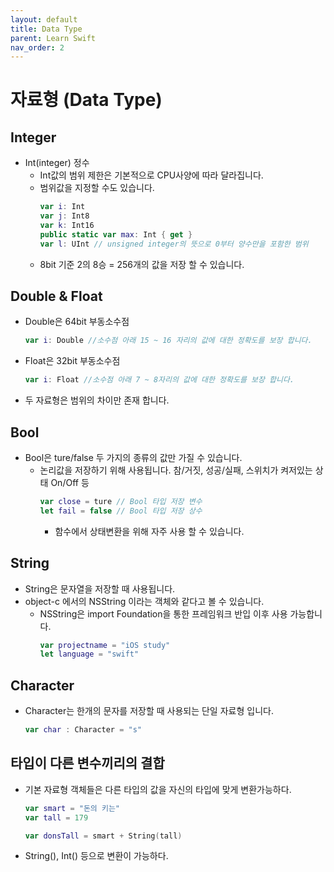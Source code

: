 ```yaml
---
layout: default
title: Data Type
parent: Learn Swift
nav_order: 2
---
```


# 자료형 (Data Type)

## Integer
* Int(integer) 정수
    * Int값의 범위 제한은 기본적으로 CPU사양에 따라 달라집니다.
    * 범위값을 지정할 수도 있습니다.
        ```swift
        var i: Int
        var j: Int8
        var k: Int16
        public static var max: Int { get }
        var l: UInt // unsigned integer의 뜻으로 0부터 양수만을 포함한 범위
        ```
    * 8bit 기준 2의 8승 = 256개의 값을 저장 할 수 있습니다.

## Double & Float
* Double은 64bit 부동소수점
    ```swift
    var i: Double //소수점 아래 15 ~ 16 자리의 값에 대한 정확도를 보장 합니다.
    ```
* Float은 32bit 부동소수점
    ```swift
    var i: Float //소수점 아래 7 ~ 8자리의 값에 대한 정확도를 보장 합니다.
    ```
* 두 자료형은 범위의 차이만 존재 합니다.

## Bool
* Bool은 ture/false 두 가지의 종류의 값만 가질 수 있습니다.
    * 논리값을 저장하기 위해 사용됩니다. 참/거짓, 성공/실패, 스위치가 켜저있는 상태 On/Off 등
        ```swift
        var close = ture // Bool 타입 저장 변수
        let fail = false // Bool 타입 저장 상수
        ```
        * 함수에서 상태변환을 위해 자주 사용 할 수 있습니다.

## String
* String은 문자열을 저장할 때 사용됩니다.
* object-c 에서의 NSString 이라는 객체와 같다고 볼 수 있습니다.
    * NSString은 import Foundation을 통한 프레임워크 반입 이후 사용 가능합니다.
        ```swift
        var projectname = "iOS study"
        let language = "swift"
        ```

## Character
* Character는 한개의 문자를 저장할 때 사용되는 단일 자료형 입니다.
    ```swift
    var char : Character = "s"
    ```

## 타입이 다른 변수끼리의 결합
* 기본 자료형 객체들은 다른 타입의 값을 자신의 타입에 맞게 변환가능하다.
    ```swift
    var smart = "돈의 키는"
    var tall = 179

    var donsTall = smart + String(tall)
    ```
* String(), Int() 등으로 변환이 가능하다.
